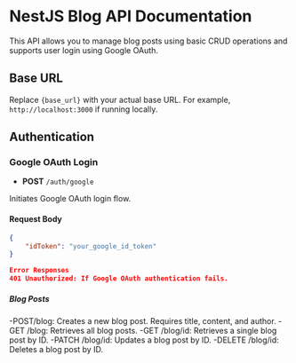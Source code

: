 # NestJS Blog API Documentation

This API allows you to manage blog posts using basic CRUD operations and supports user login using Google OAuth.

## Base URL

Replace `{base_url}` with your actual base URL. For example, `http://localhost:3000` if running locally.

## Authentication

### Google OAuth Login

- **POST** `/auth/google`

Initiates Google OAuth login flow.

#### Request Body

```json
{
    "idToken": "your_google_id_token"
}

Error Responses
401 Unauthorized: If Google OAuth authentication fails.

```

##### Blog Posts
 -POST/blog: Creates a new blog post. Requires title, content, and author.
 -GET /blog: Retrieves all blog posts.
 -GET /blog/id: Retrieves a single blog post by ID.
 -PATCH /blog/id: Updates a blog post by ID.
 -DELETE /blog/id: Deletes a blog post by ID.

